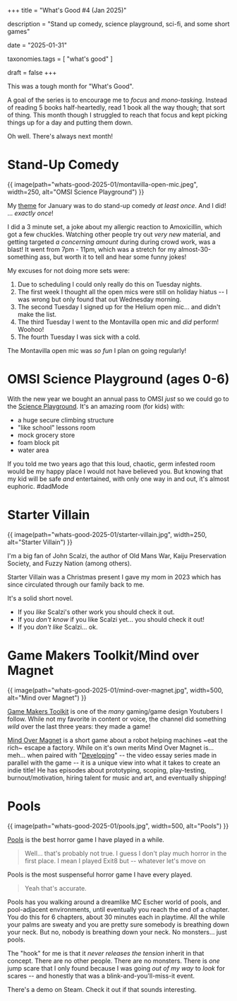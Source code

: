 +++
title = "What's Good #4 (Jan 2025)"

description = "Stand up comedy, science playground, sci-fi, and some short games"

date = "2025-01-31"

taxonomies.tags = [
    "what's good"
]

draft = false
+++

This was a tough month for "What's Good".

A goal of the series is to encourage me to *focus* and *mono-tasking*.
Instead of reading 5 books half-heartedly, read 1 book all the way though; that sort of thing.
This month though I struggled to reach that focus and kept picking things up for a day and putting them down.

Oh well.
There's always next month!

# Stand-Up Comedy

{{ image(path="whats-good-2025-01/montavilla-open-mic.jpeg", width=250, alt="OMSI Science Playground") }}

My [theme](https://www.youtube.com/watch?v=NVGuFdX5guE) for January was to do stand-up comedy _at least once_.
And I did!
... _exactly once_!

I did a 3 minute set, a joke about my allergic reaction to Amoxicillin, which got a few chuckles.
Watching other people try out _very new_ material, and getting targeted _a concerning amount_ during during crowd work, was a blast!
It went from 7pm - 11pm, which was a stretch for my almost-30-something ass, but worth it to tell and hear some funny jokes!

My excuses for not doing more sets were:
1. Due to scheduling I could only really do this on Tuesday nights.
2. The first week I thought all the open mics were still on holiday hiatus -- I was wrong but only found that out Wednesday morning.
3. The second Tuesday I signed up for the Helium open mic... and didn't make the list.
4. The third Tuesday I went to the Montavilla open mic and _did_ perform! Woohoo!
5. The fourth Tuesday I was sick with a cold.

The Montavilla open mic was _so fun_ I plan on going regularly!

# OMSI Science Playground (ages 0-6)

With the new year we bought an annual pass to OMSI _just_ so we could go to the [Science Playground](https://omsi.edu/exhibits/science-playground/).
It's an amazing room (for kids) with:
* a huge secure climbing structure
* "like school" lessons room
* mock grocery store
* foam block pit
* water area

If you told me two years ago that this loud, chaotic, germ infested room would be my happy place I would not have believed you.
But knowing that my kid will be safe _and_ entertained, with only one way in and out, it's almost euphoric.
#dadMode

# Starter Villain

{{ image(path="whats-good-2025-01/starter-villain.jpg", width=250, alt="Starter Villain") }}

I'm a big fan of John Scalzi, the author of Old Mans War, Kaiju Preservation Society, and Fuzzy Nation (among others).

Starter Villain was a Christmas present I gave my mom in 2023 which has since circulated through our family back to me.

It's a solid short novel.
* If you *like* Scalzi's other work you should check it out.
* If you *don't know* if you like Scalzi yet... you should check it out!
* If you *don't like* Scalzi... ok.

# Game Makers Toolkit/Mind over Magnet

{{ image(path="whats-good-2025-01/mind-over-magnet.jpg", width=500, alt="Mind over Magnet") }}

[Game Makers Toolkit](https://gamemakerstoolkit.com/) is one of the _many_ gaming/game design Youtubers I follow.
While not my favorite in content or voice, the channel did something _wild_ over the last three years: they made a game!

[Mind Over Magnet](https://store.steampowered.com/app/2685900/Mind_Over_Magnet/) is a short game about a robot helping machines ~eat the rich~ escape a factory.
While on it's own merits Mind Over Magnet is... meh... when paired with "[Developing](https://www.youtube.com/watch?v=4Q7eU3VUi14&list=PLc38fcMFcV_uH3OK4sTa4bf-UXGk2NW2n)" -- the video essay series made in parallel with the game -- it is a unique view into what it takes to create an indie title!
He has episodes about prototyping, scoping, play-testing, burnout/motivation, hiring talent for music and art, and eventually shipping!

# Pools

{{ image(path="whats-good-2025-01/pools.jpg", width=500, alt="Pools") }}

[Pools](https://store.steampowered.com/app/2663530/POOLS/) is the best horror game I have played in a while.

> Well... that's probably not true.
> I guess I don't play much horror in the first place.
> I mean I played Exit8 but -- whatever let's move on

Pools is the most suspenseful horror game I have every played.

> Yeah that's accurate.

Pools has you walking around a dreamlike MC Escher world of pools, and pool-adjacent environments, until eventually you reach the end of a chapter.
You do this for 6 chapters, about 30 minutes each in playtime.
All the while your palms are sweaty and you are pretty sure somebody is breathing down your neck.
But no, nobody is breathing down your neck.
No monsters... just pools.

The "hook" for me is that it _never releases the tension_ inherit in that concept.
There are no other people.
There are no monsters.
There is _one_ jump scare that I only found because I was going _out of my way_ to _look_ for scares -- and honestly that was a blink-and-you'll-miss-it event.

There's a demo on Steam.
Check it out if that sounds interesting.
